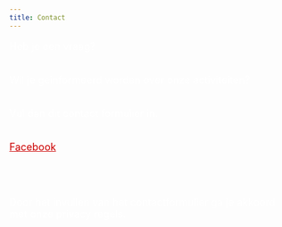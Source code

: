 ```yaml
---
title: Contact
---
```

<FONT SIZE="+1" COLOR="#FFFFFF" FACE="">

Heb je een vraag? <br><br>

Wil je geinformeerd worden over onze activiteiten? <br><br>

Vul dan dit contact formulier in.<br><br>

<a class="icon icon-facebook" href="https://www.facebook.com/schakelretie.retie" style="color: #cc0000" target="_blank">Facebook</a>

<br>

<br>

Door het invullen van het contactformulier ga je akkoord met onze privacy regels.<br>

<br>

</FONT>
